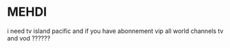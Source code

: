 # MEHDI
i need tv island pacific and if you have abonnement vip all world channels tv and vod ?????? 
